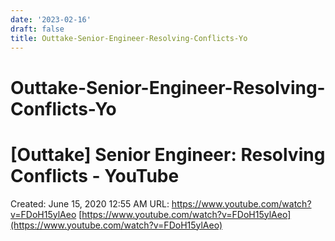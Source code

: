 ```yaml
---
date: '2023-02-16'
draft: false
title: Outtake-Senior-Engineer-Resolving-Conflicts-Yo
---
```


# Outtake-Senior-Engineer-Resolving-Conflicts-Yo

# [Outtake] Senior Engineer: Resolving Conflicts - YouTube
Created: June 15, 2020 12:55 AM
URL: https://www.youtube.com/watch?v=FDoH15ylAeo
[https://www.youtube.com/watch?v=FDoH15ylAeo](https://www.youtube.com/watch?v=FDoH15ylAeo)
